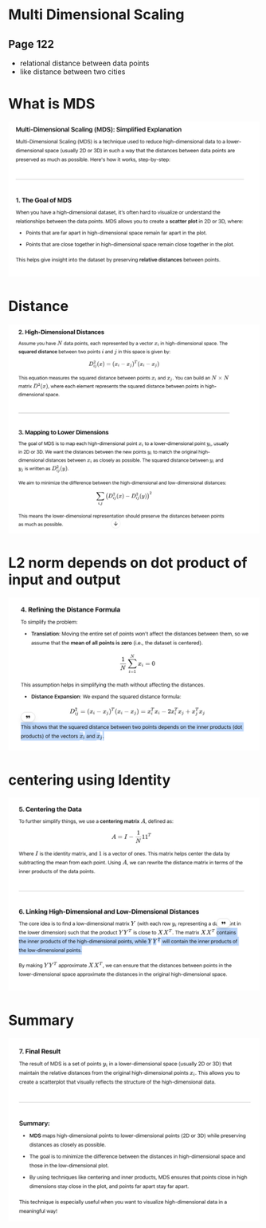 # Multi Dimensional Scaling
## Page 122
- relational distance between data points
- like distance between two cities
 
 # What is MDS
![alt text](image-36.png)

# Distance
![alt text](image-37.png)

# L2 norm depends on dot product of input and output
![alt text](image-38.png)

# centering using Identity

![alt text](image-39.png)

# Summary
![alt text](image-40.png)